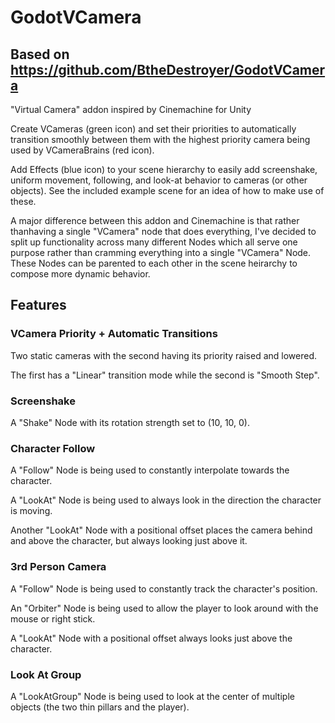# GodotVCamera
## Based on https://github.com/BtheDestroyer/GodotVCamera

"Virtual Camera" addon inspired by Cinemachine for Unity

Create VCameras (green icon) and set their priorities to automatically transition smoothly between them with the highest priority camera being used by VCameraBrains (red icon).

Add Effects (blue icon) to your scene hierarchy to easily add screenshake, uniform movement, following, and look-at behavior to cameras (or other objects). See the included example scene for an idea of how to make use of these. 

A major difference between this addon and Cinemachine is that rather thanhaving a single "VCamera" node that does everything, I've decided to split up functionality across many different Nodes which all serve one purpose rather than cramming everything into a single "VCamera" Node. These Nodes can be parented to each other in the scene heirarchy to compose more dynamic behavior.

## Features

### VCamera Priority + Automatic Transitions

Two static cameras with the second having its priority raised and lowered.

The first has a "Linear" transition mode while the second is "Smooth Step".

### Screenshake

A "Shake" Node with its rotation strength set to (10, 10, 0).

### Character Follow

A "Follow" Node is being used to constantly interpolate towards the character.

A "LookAt" Node is being used to always look in the direction the character is moving.

Another "LookAt" Node with a positional offset places the camera behind and above the character, but always looking just above it.

### 3rd Person Camera

A "Follow" Node is being used to constantly track the character's position.

An "Orbiter" Node is being used to allow the player to look around with the mouse or right stick.

A "LookAt" Node with a positional offset always looks just above the character.

### Look At Group

A "LookAtGroup" Node is being used to look at the center of multiple objects (the two thin pillars and the player).
